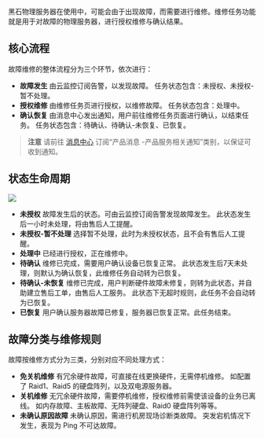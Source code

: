 黑石物理服务器在使用中，可能会由于出现故障，而需要进行维修。维修任务功能就是用于对故障的物理服务器，进行授权维修与确认结果。
## 核心流程
故障维修的整体流程分为三个环节，依次进行：
- **故障发生**
由云监控订阅告警，以发现故障。
任务状态包含：未授权、未授权-暂不处理。
- **授权维修**
由维修任务页进行授权，以维修故障。
任务状态包含：处理中。
- **确认恢复**
由消息中心发出通知，用户前往维修任务页面进行确认，以结束任务。
任务状态包含：待确认、待确认-未恢复、已恢复。

>**注意**
>请前往 [消息中心](https://console.cloud.tencent.com/messageCenter/messageConfig) 订阅“产品消息 -产品服务相关通知”类别，以保证可收到通知。

## 状态生命周期
![](https://main.qcloudimg.com/raw/aaa1046dfd57e35ed0b977d50face139.png)

- **未授权**
故障发生后的状态。可由云监控订阅告警发现故障发生。
此状态发生后一小时未处理，将由售后人工提醒。
- **未授权-暂不处理**
选择暂不处理，此时为未授权状态，且不会有售后人工提醒。
- **处理中**
已经进行授权，正在维修中。
- **待确认**
维修已完成，需要用户确认设备已恢复正常。
此状态发生后7天未处理，则默认为确认恢复，此维修任务自动转为已恢复。
- **待确认-未恢复**
维修已完成，用户判断硬件故障未修复，则转为此状态，并自助建立售后工单，由售后人工服务。
此状态下无超时规则，此任务不会自动转为已恢复。
- **已恢复**
用户确认服务器故障已修复，服务器已恢复正常。此任务结束。

## 故障分类与维修规则
故障按维修方式分为三类，分别对应不同处理方式：
- **免关机维修**
有冗余硬件故障，可直接在线更换硬件，无需停机维修。
如配置了 Raid1、Raid5 的硬盘阵列，以及双电源服务器。
- **关机维修**
无冗余硬件故障，需要停机维修，授权维修前需使该设备的业务已离线。
如内存故障、主板故障、无阵列硬盘、Raid0 硬盘阵列等等。
- **未确认原因故障**
未确认原因，需进行机房现场诊断类故障。
突发宕机情况下发生，表现为 Ping 不可达故障。


